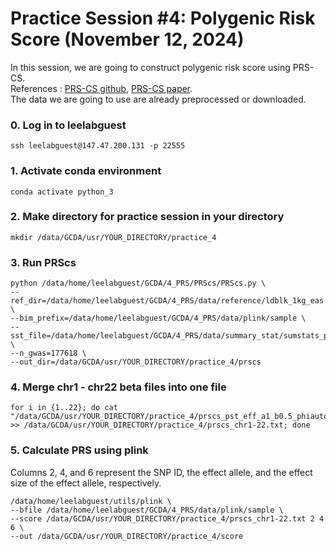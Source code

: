 # Practice Session #4: Polygenic Risk Score (November 12, 2024)

In this session, we are going to construct polygenic risk score using PRS-CS. \
References : [PRS-CS github](https://github.com/getian107/PRScs), [PRS-CS paper](https://www.ncbi.nlm.nih.gov/pmc/articles/PMC6467998/). \
The data we are going to use are already preprocessed or downloaded.

### 0. Log in to leelabguest
``` 
ssh leelabguest@147.47.200.131 -p 22555
```

### 1. Activate conda environment
``` 
conda activate python_3
``` 

### 2. Make directory for practice session in your directory
``` 
mkdir /data/GCDA/usr/YOUR_DIRECTORY/practice_4 
``` 

### 3. Run PRScs 
``` 
python /data/home/leelabguest/GCDA/4_PRS/PRScs/PRScs.py \
--ref_dir=/data/home/leelabguest/GCDA/4_PRS/data/reference/ldblk_1kg_eas \
--bim_prefix=/data/home/leelabguest/GCDA/4_PRS/data/plink/sample \
--sst_file=/data/home/leelabguest/GCDA/4_PRS/data/summary_stat/sumstats_prscs.txt \
--n_gwas=177618 \
--out_dir=/data/GCDA/usr/YOUR_DIRECTORY/practice_4/prscs
``` 

### 4. Merge chr1 - chr22 beta files into one file 
``` 
for i in {1..22}; do cat "/data/GCDA/usr/YOUR_DIRECTORY/practice_4/prscs_pst_eff_a1_b0.5_phiauto_chr$i.txt" >> /data/GCDA/usr/YOUR_DIRECTORY/practice_4/prscs_chr1-22.txt; done
``` 

### 5. Calculate PRS using plink 
Columns 2, 4, and 6 represent the SNP ID, the effect allele, and the effect size of the effect allele, respectively.

``` 
/data/home/leelabguest/utils/plink \
--bfile /data/home/leelabguest/GCDA/4_PRS/data/plink/sample \
--score /data/GCDA/usr/YOUR_DIRECTORY/practice_4/prscs_chr1-22.txt 2 4 6 \
--out /data/GCDA/usr/YOUR_DIRECTORY/practice_4/score
``` 

